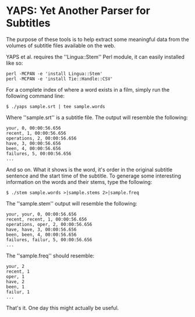 # YAPS: Yet Another Parser for Subtitles

The purpose of these tools is to help extract some meaningful data
from the volumes of subtitle files available on the web.

YAPS et al. requires the ''Lingua::Stem'' Perl module, it can easily
installed like so:

    perl -MCPAN -e 'install Lingua::Stem'
    perl -MCPAN -e 'install Tie::Handle::CSV'

For a complete index of where a word exists in a film, simply run the
following command line:

    $ ./yaps sample.srt | tee sample.words

Where ''sample.srt'' is a subtitle file.  The output will resemble the
following:

    your, 0, 00:00:56.656
    recent, 1, 00:00:56.656
    operations, 2, 00:00:56.656
    have, 3, 00:00:56.656
    been, 4, 00:00:56.656
    failures, 5, 00:00:56.656
    ...

And so on.  What it shows is the word, it's order in the original
subtitle sentence and the start time of the subtitle.  To generage
some interesting information on the words and their stems, type the
following:

    $ ./stem sample.words >|sample.stems 2>|sample.freq

The ''sample.stem'' output will resemble the following:

    your, your, 0, 00:00:56.656
    recent, recent, 1, 00:00:56.656
    operations, oper, 2, 00:00:56.656
    have, have, 3, 00:00:56.656
    been, been, 4, 00:00:56.656
    failures, failur, 5, 00:00:56.656
    ...

The ''sample.freq'' should resemble:

    your, 2
    recent, 1
    oper, 1
    have, 2
    been, 1
    failur, 1
    ...

That's it.  One day this might actually be useful.

